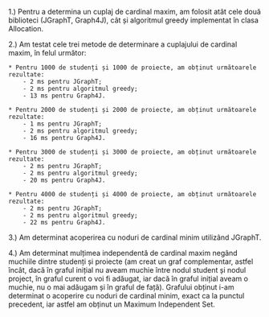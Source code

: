 1.) Pentru a determina un cuplaj de cardinal maxim, am folosit atât cele două biblioteci (JGraphT, Graph4J), cât și algoritmul greedy implementat în clasa Allocation.

2.) Am testat cele trei metode de determinare a cuplajului de cardinal maxim, în felul următor:

    * Pentru 1000 de studenți și 1000 de proiecte, am obținut următoarele rezultate:
        - 2 ms pentru JGraphT;
        - 2 ms pentru algoritmul greedy;
        - 13 ms pentru Graph4J.

    * Pentru 2000 de studenți și 2000 de proiecte, am obținut următoarele rezultate:
        - 1 ms pentru JGraphT;
        - 2 ms pentru algoritmul greedy;
        - 16 ms pentru Graph4J.
        
    * Pentru 3000 de studenți și 3000 de proiecte, am obținut următoarele rezultate:
        - 2 ms pentru JGraphT;
        - 2 ms pentru algoritmul greedy;
        - 20 ms pentru Graph4J.

    * Pentru 4000 de studenți și 4000 de proiecte, am obținut următoarele rezultate:
        - 2 ms pentru JGraphT;
        - 2 ms pentru algoritmul greedy;
        - 22 ms pentru Graph4J.

3.) Am determinat acoperirea cu noduri de cardinal minim utilizând JGraphT.

4.) Am determinat mulțimea independentă de cardinal maxim negând muchiile dintre studenți și proiecte (am creat un graf complementar, astfel încât, dacă în graful inițial nu aveam muchie între nodul student și nodul project, în graful curent o voi fi adăugat, iar dacă în graful inițial aveam o muchie, nu o mai adăugam și în graful de față). Grafului obținut i-am determinat o acoperire cu noduri de cardinal minim, exact ca la punctul precedent, iar astfel am obținut un Maximum Independent Set.